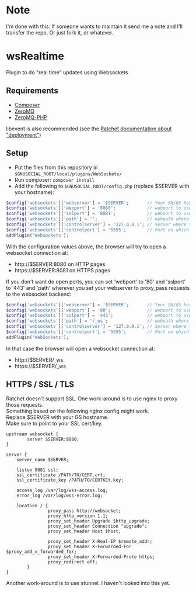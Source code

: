 # Note

I'm done with this. If someone wants to maintain it send me a note and I'll transfer the repo. Or just fork it, or whatever.

wsRealtime
==========

Plugin to do "real time" updates using Websockets

## Requirements

* [Composer](http://getcomposer.org/)
* [ZeroMQ](http://zeromq.org/)
* [ZeroMQ-PHP](http://pecl.php.net/package/zmq)

libevent is also recommended (see the [Ratchet documentation about "deployment"](http://socketo.me/docs/deploy))

## Setup

* Put the files from this repository in `$GNUSOCIAL_ROOT/local/plugins/WebSockets/`
* Run composer: `composer install`
* Add the following to `$GNUSOCIAL_ROOT/config.php` (replace $SERVER with your hostname):

```php
$config['websockets']['webserver'] = '$SERVER';       // Your SN/GS hostname
$config['websockets']['webport'] = '8080';            // webport to use over HTTP
$config['websockets']['sslport'] = '8081';            // webport to use over HTTPS
$config['websockets']['path'] = '';                   // webpath where the websocket endpoint is
$config['websockets']['controlserver'] = '127.0.0.1'; // Server where the daemon is running
$config['websockets']['controlport'] = '5555';        // Port on which the daemon is running
addPlugin('WebSockets');
```

With the configuration values above, the browser will try to open a websocket connection at:
 * http://$SERVER:8080 on HTTP pages
 * https://$SERVER:8081 on HTTPS pages

If you don't want do open ports, you can set 'webport' to '80' and 'sslport' to '443' and 'path' wherever you set your webserver to proxy_pass requests to the websocket backend:

```php
$config['websockets']['webserver'] = '$SERVER';       // Your SN/GS hostname
$config['websockets']['webport'] = '80';              // webport to use over HTTP
$config['websockets']['sslport'] = '443';             // webport to use over HTTPS
$config['websockets']['path'] = '/_ws';               // webpath where the websocket endpoint is
$config['websockets']['controlserver'] = '127.0.0.1'; // Server where the daemon is running
$config['websockets']['controlport'] = '5555';        // Port on which the daemon is running
addPlugin('WebSockets');
```

In that case the browser will open a websocket connection at:
 * http://$SERVER/_ws
 * https://$SERVER/_ws

## HTTPS / SSL / TLS

Ratchet doesn't support SSL. One work-around is to use nginx to proxy those requests.  
Something based on the following nginx config might work.  
Replace $SERVER with your GS hostname.  
Make sure to point to your SSL cert/key.  

```
upstream websocket {
        server $SERVER:8080;
}

server {
    server_name $SERVER;

    listen 8081 ssl;
    ssl_certificate /PATH/TO/CERT.crt;
    ssl_certificate_key /PATH/TO/CERTKEY.key;

    access_log /var/log/wss-access.log;
    error_log /var/log/wss-error.log;

    location / {
                proxy_pass http://websocket;
                proxy_http_version 1.1;
                proxy_set_header Upgrade $http_upgrade;
                proxy_set_header Connection "upgrade";
                proxy_set_header Host $host;

                proxy_set_header X-Real-IP $remote_addr;
                proxy_set_header X-Forwarded-For $proxy_add_x_forwarded_for;
                proxy_set_header X-Forwarded-Proto https;
                proxy_redirect off;
        }
}
```

Another work-around is to use stunnel. I haven't looked into this yet.
